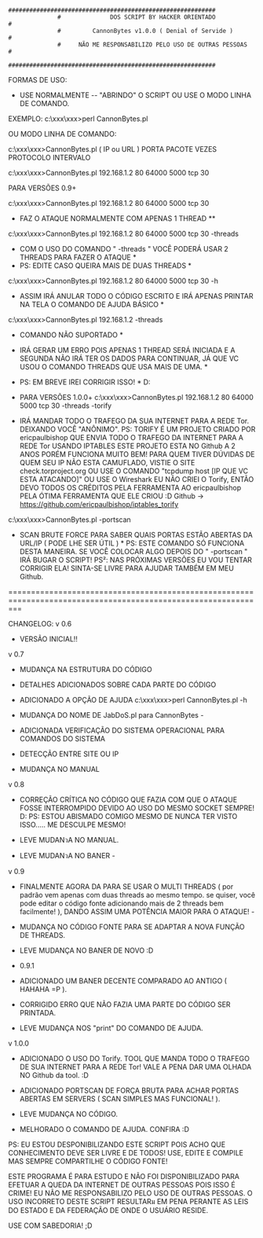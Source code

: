 					
                  ###########################################################
                  #              DOS SCRIPT BY HACKER ORIENTADO             #
                  #         CannonBytes v1.0.0 ( Denial of Servide )        #
                  #     NÃO ME RESPONSABILIZO PELO USO DE OUTRAS PESSOAS    #
                  ###########################################################



FORMAS DE USO:
- USE NORMALMENTE -- "ABRINDO" O SCRIPT OU USE O MODO LINHA DE COMANDO.

EXEMPLO:
c:\xxx\xxx\>perl CannonBytes.pl

OU MODO LINHA DE COMANDO:

c:\xxx\xxx\>CannonBytes.pl ( IP ou URL ) PORTA PACOTE VEZES PROTOCOLO INTERVALO

c:\xxx\xxx\>CannonBytes.pl 192.168.1.2 80 64000 5000 tcp 30


PARA VERSÕES 0.9+

c:\xxx\xxx\>CannonBytes.pl 192.168.1.2 80 64000 5000 tcp 30
* FAZ O ATAQUE NORMALMENTE COM APENAS 1 THREAD **

c:\xxx\xxx\>CannonBytes.pl 192.168.1.2 80 64000 5000 tcp 30 -threads
* COM O USO DO COMANDO " -threads " VOCÊ PODERÁ USAR 2 THREADS PARA FAZER O ATAQUE *
* PS: EDITE CASO QUEIRA MAIS DE DUAS THREADS *

c:\xxx\xxx\>CannonBytes.pl 192.168.1.2 80 64000 5000 tcp 30 -h
* ASSIM IRÁ ANULAR TODO O CÓDIGO ESCRITO E IRÁ APENAS PRINTAR NA TELA O COMANDO DE AJUDA BÁSICO *

c:\xxx\xxx\>CannonBytes.pl 192.168.1.2 -threads
* COMANDO NÃO SUPORTADO *
* IRÁ GERAR UM ERRO POIS APENAS 1 THREAD SERÁ INICIADA E A SEGUNDA NÃO IRÁ TER OS DADOS PARA CONTINUAR, JÁ QUE VC USOU O COMANDO THREADS QUE USA MAIS DE UMA. *
* PS: EM BREVE IREI CORRIGIR ISSO! * D:

* PARA VERSÕES 1.0.0+
c:\xxx\xxx\>CannonBytes.pl 192.168.1.2 80 64000 5000 tcp 30 -threads -torify
* IRÁ MANDAR TODO O TRAFEGO DA SUA INTERNET PARA A REDE Tor. DEIXANDO VOCÊ "ANÔNIMO".
PS: 
TORIFY É UM PROJETO CRIADO POR ericpaulbishop QUE ENVIA TODO O TRAFEGO DA INTERNET PARA A REDE Tor USANDO IPTABLES
ESTE PROJETO ESTA NO Github A 2 ANOS PORÉM FUNCIONA MUITO BEM!
PARA QUEM TIVER DÚVIDAS DE QUEM SEU IP NÃO ESTA CAMUFLADO, VISTIE O SITE check.torproject.org OU USE O COMANDO "tcpdump host [IP QUE VC ESTA ATACANDO]" OU USE O Wireshark
EU NÃO CRIEI O Torify, ENTÃO DEVO TODOS OS CRÉDITOS PELA FERRAMENTA AO ericpaulbishop PELA ÓTIMA FERRAMENTA QUE ELE CRIOU :D
Github -> https://github.com/ericpaulbishop/iptables_torify

c:\xxx\xxx\>CannonBytes.pl -portscan
* SCAN BRUTE FORCE PARA SABER QUAIS PORTAS ESTÃO ABERTAS DA URL/IP ( PODE LHE SER ÚTIL ) *
PS: ESTE COMANDO SÓ FUNCIONA DESTA MANEIRA. SE VOCÊ COLOCAR ALGO DEPOIS DO " -portscan " IRÁ BUGAR O SCRIPT!
PS²: NAS PRÓXIMAS VERSÕES EU VOU TENTAR CORRIGIR ELA! SINTA-SE LIVRE PARA AJUDAR TAMBÉM EM MEU Github.


===============================================================================================================

CHANGELOG:
v 0.6
- VERSÃO INICIAL!!



v 0.7
- MUDANÇA NA ESTRUTURA DO CÓDIGO

- DETALHES ADICIONADOS SOBRE CADA PARTE DO CÓDIGO

- ADICIONADO A OPÇÃO DE AJUDA 
c:\xxx\xxx\>perl CannonBytes.pl -h

- MUDANÇA DO NOME DE JabDoS.pl para CannonBytes *-*

- ADICIONADA VERIFICAÇÃO DO SISTEMA OPERACIONAL PARA COMANDOS DO SISTEMA

- DETECÇÃO ENTRE SITE OU IP

- MUDANÇA NO MANUAL


v 0.8
- CORREÇÃO CRÍTICA NO CÓDIGO QUE FAZIA COM QUE O ATAQUE FOSSE INTERROMPIDO DEVIDO AO USO DO MESMO SOCKET SEMPRE! D:
PS: ESTOU ABISMADO COMIGO MESMO DE NUNCA TER VISTO ISSO..... ME DESCULPE MESMO!

- LEVE MUDANวA NO MANUAL.

- LEVE MUDANวA NO BANER *-*


v 0.9
- FINALMENTE AGORA DA PARA SE USAR O MULTI THREADS ( por padrão vem apenas com duas threads ao mesmo tempo. se quiser, você pode editar o código fonte adicionando mais de 2 threads bem facilmente! ), DANDO ASSIM UMA POTÊNCIA MAIOR PARA O ATAQUE! *-*

- MUDANÇA NO CÓDIGO FONTE PARA SE ADAPTAR A NOVA FUNÇÃO DE THREADS.

- LEVE MUDANÇA NO BANER DE NOVO :D

- 0.9.1
- ADICIONADO UM BANER DECENTE COMPARADO AO ANTIGO ( HAHAHA =P ).

- CORRIGIDO ERRO QUE NÃO FAZIA UMA PARTE DO CÓDIGO SER PRINTADA.

- LEVE MUDANÇA NOS "print" DO COMANDO DE AJUDA.


v 1.0.0
- ADICIONADO O USO DO Torify. TOOL QUE MANDA TODO O TRAFEGO DE SUA INTERNET PARA A REDE Tor! VALE A PENA DAR UMA OLHADA NO Github da tool. :D

- ADICIONADO PORTSCAN DE FORÇA BRUTA PARA ACHAR PORTAS ABERTAS EM SERVERS ( SCAN SIMPLES MAS FUNCIONAL! ).

- LEVE MUDANÇA NO CÓDIGO.

- MELHORADO O COMANDO DE AJUDA. CONFIRA :D


																		                   
PS: EU ESTOU DESPONIBILIZANDO ESTE SCRIPT POIS ACHO QUE CONHECIMENTO DEVE SER LIVRE E DE TODOS! USE, EDITE E COMPILE MAS SEMPRE COMPARTILHE O CÓDIGO FONTE!
																		                                                                                                                         

ESTE PROGRAMA É PARA ESTUDO E NÃO FOI DISPONIBILIZADO PARA EFETUAR A QUEDA DA INTERNET DE OUTRAS PESSOAS POIS ISSO É CRIME!
EU NÃO ME RESPONSABILIZO PELO USO DE OUTRAS PESSOAS.
O USO INCORRETO DESTE SCRIPT RESULTARม EM PENA PERANTE AS LEIS DO ESTADO E DA FEDERAÇÃO DE ONDE O USUÁRIO RESIDE.

USE COM SABEDORIA! ;D
